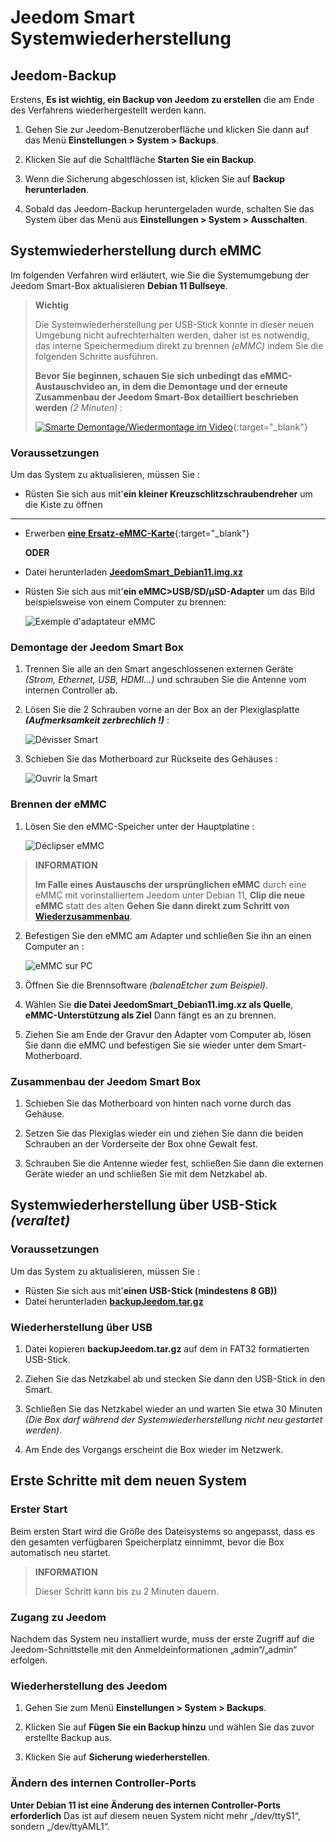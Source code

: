 # Jeedom Smart Systemwiederherstellung

## Jeedom-Backup

Erstens, **Es ist wichtig, ein Backup von Jeedom zu erstellen** die am Ende des Verfahrens wiederhergestellt werden kann.

1. Gehen Sie zur Jeedom-Benutzeroberfläche und klicken Sie dann auf das Menü **Einstellungen > System > Backups**.

2. Klicken Sie auf die Schaltfläche **Starten Sie ein Backup**.

3. Wenn die Sicherung abgeschlossen ist, klicken Sie auf **Backup herunterladen**.

4. Sobald das Jeedom-Backup heruntergeladen wurde, schalten Sie das System über das Menü aus **Einstellungen > System > Ausschalten**.

## Systemwiederherstellung durch eMMC

Im folgenden Verfahren wird erläutert, wie Sie die Systemumgebung der Jeedom Smart-Box aktualisieren **Debian 11 Bullseye**.

>**Wichtig**
>
>Die Systemwiederherstellung per USB-Stick konnte in dieser neuen Umgebung nicht aufrechterhalten werden, daher ist es notwendig, das interne Speichermedium direkt zu brennen *(eMMC)* indem Sie die folgenden Schritte ausführen.
>
>**Bevor Sie beginnen, schauen Sie sich unbedingt das eMMC-Austauschvideo an, in dem die Demontage und der erneute Zusammenbau der Jeedom Smart-Box detailliert beschrieben werden** *(2 Minuten)* :
>
>[![Smarte Demontage/Wiedermontage im Video](https://img.youtube.com/vi/lUhtP687s2E/hqdefault.jpg)](https://youtu.be/lUhtP687s2E){:target="_blank"}

### Voraussetzungen

Um das System zu aktualisieren, müssen Sie :

- Rüsten Sie sich aus mit'**ein kleiner Kreuzschlitzschraubendreher** um die Kiste zu öffnen

---

- Erwerben [**eine Ersatz-eMMC-Karte**](https://www.domadoo.fr/fr/controleurs-adaptateurs/5539-jeedom-carte-memoire-emmc-16go-de-remplacement-pour-jeedom-smart.html){:target="_blank"}

	**ODER**

- Datei herunterladen [**JeedomSmart_Debian11.img.xz**](https://images.jeedom.com/smart/JeedomSmart_Debian11.img.xz)
- Rüsten Sie sich aus mit'**ein eMMC>USB/SD/µSD-Adapter** um das Bild beispielsweise von einem Computer zu brennen:

	![Exemple d'adaptateur eMMC](./images/emmc_adapter.jpg)

### Demontage der Jeedom Smart Box

1. Trennen Sie alle an den Smart angeschlossenen externen Geräte *(Strom, Ethernet, USB, HDMI...)* und schrauben Sie die Antenne vom internen Controller ab.

2. Lösen Sie die 2 Schrauben vorne an der Box an der Plexiglasplatte ***(Aufmerksamkeit zerbrechlich !)***  :

	 ![Dévisser Smart](./images/smart_unscrew.jpg)

3. Schieben Sie das Motherboard zur Rückseite des Gehäuses :

	 ![Ouvrir la Smart](./images/smart_open.jpg)

### Brennen der eMMC

1. Lösen Sie den eMMC-Speicher unter der Hauptplatine :

	 ![Déclipser eMMC](./images/smart_emmc.jpg)

>**INFORMATION**
>
>**Im Falle eines Austauschs der ursprünglichen eMMC** durch eine eMMC mit vorinstalliertem Jeedom unter Debian 11, **Clip die neue eMMC** statt des alten **Gehen Sie dann direkt zum Schritt von [Wiederzusammenbau](#Remontage%20de%20la%20box%20Jeedom%20Smart)**.

2. Befestigen Sie den eMMC am Adapter und schließen Sie ihn an einen Computer an :

	 ![eMMC sur PC](./images/emmc_to_pc.jpg)

3. Öffnen Sie die Brennsoftware *(balenaEtcher zum Beispiel)*.

4. Wählen Sie **die Datei JeedomSmart_Debian11.img.xz als Quelle**, **eMMC-Unterstützung als Ziel** Dann fängt es an zu brennen.

5. Ziehen Sie am Ende der Gravur den Adapter vom Computer ab, lösen Sie dann die eMMC und befestigen Sie sie wieder unter dem Smart-Motherboard.

### Zusammenbau der Jeedom Smart Box

1. Schieben Sie das Motherboard von hinten nach vorne durch das Gehäuse.

2. Setzen Sie das Plexiglas wieder ein und ziehen Sie dann die beiden Schrauben an der Vorderseite der Box ohne Gewalt fest.

3. Schrauben Sie die Antenne wieder fest, schließen Sie dann die externen Geräte wieder an und schließen Sie mit dem Netzkabel ab.

## Systemwiederherstellung über USB-Stick *(veraltet)*

### Voraussetzungen

Um das System zu aktualisieren, müssen Sie :

- Rüsten Sie sich aus mit'**einen USB-Stick (mindestens 8 GB))**
- Datei herunterladen [**backupJeedom.tar.gz**](https://images.jeedom.com/smart/backupJeedom.tar.gz)

### Wiederherstellung über USB

1. Datei kopieren **backupJeedom.tar.gz** auf dem in FAT32 formatierten USB-Stick.

2. Ziehen Sie das Netzkabel ab und stecken Sie dann den USB-Stick in den Smart.

3. Schließen Sie das Netzkabel wieder an und warten Sie etwa 30 Minuten *(Die Box darf während der Systemwiederherstellung nicht neu gestartet werden)*.

4. Am Ende des Vorgangs erscheint die Box wieder im Netzwerk.

## Erste Schritte mit dem neuen System

### Erster Start

Beim ersten Start wird die Größe des Dateisystems so angepasst, dass es den gesamten verfügbaren Speicherplatz einnimmt, bevor die Box automatisch neu startet.

>**INFORMATION**
>
>Dieser Schritt kann bis zu 2 Minuten dauern.

### Zugang zu Jeedom

Nachdem das System neu installiert wurde, muss der erste Zugriff auf die Jeedom-Schnittstelle mit den Anmeldeinformationen „admin“/„admin“ erfolgen.

### Wiederherstellung des Jeedom

1. Gehen Sie zum Menü **Einstellungen > System > Backups**.

2. Klicken Sie auf **Fügen Sie ein Backup hinzu** und wählen Sie das zuvor erstellte Backup aus.

3. Klicken Sie auf **Sicherung wiederherstellen**.

### Ändern des internen Controller-Ports

**Unter Debian 11 ist eine Änderung des internen Controller-Ports erforderlich** Das ist auf diesem neuen System nicht mehr „/dev/ttyS1“, sondern „/dev/ttyAML1“.
